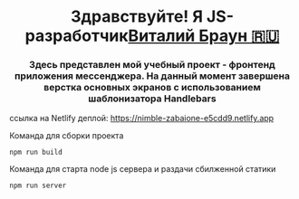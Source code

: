 
<h1 align="center">Здравствуйте! Я JS-разработчик<a href="https://daniilshat.ru/" target="_blank">Виталий Браун 🇷🇺</a> 
<h3 align="center">Здесь представлен мой учебный проект - фронтенд приложения мессенджера.
На данный момент завершена верстка основных экранов с использованием шаблонизатора Handlebars </h3>


ссылка на Netlify деплой:
https://nimble-zabaione-e5cdd9.netlify.app

Команда для сборки проекта 

```
npm run build
```

Команда для старта node js сервера и раздачи сбилженной статики

```
npm run server
```